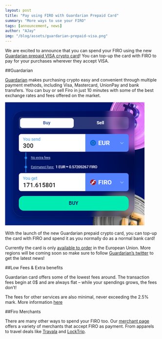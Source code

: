 ```yaml
---
layout: post
title: "Pay using FIRO with Guardarian Prepaid Card"
summary: "More ways to use your FIRO"
tags: [announcement, news]
author: "AJay"
img: "/blog/assets/guardarian-prepaid-visa.png"
---
```


We are excited to announce that you can spend your FIRO using the new [Guardarian prepaid VISA crypto card](https://guardarian.com/crypto-card)! You can top-up the card with FIRO to pay for your purchases wherever they accept VISA.

##Guardarian

[Guardarian](https://guardarian.com/) makes purchasing crypto easy and convenient through multiple payment methods, including Visa, Mastercard, UnionPay and bank transfers. You can buy or sell Firo in just 10 minutes with some of the best exchange rates and fees offered on the market.

![](/blog/assets/guardarian/guardarian-firo-swap.png)

With the launch of the new Guardarian prepaid crypto card, you can top-up the card with FIRO and spend it as you normally do as a normal bank card! 

Currently the card is only [available to order](https://guardarian.com/crypto-card) in the European Union. More regions will be coming soon so make sure to follow [Guardarian’s twitter](https://twitter.com/Guardarian_com) to get the latest news!

##Low Fees & Extra benefits

Guardarian card offers some of the lowest fees around. The transaction fees begin at 0$ and are always flat – while your spendings grows, the fees don’t!

The fees for other services are also minimal, never exceeding the 2.5% mark.
More information [here](https://guardarian.com/blog/guardarian-crypto-card-is-here/)

##Firo Merchants

There are many other ways to spend your FIRO too. Our [merchant page](https://firo.org/community/merchants/) offers a variety of merchants that accept FIRO as payment. From apparels to travel deals like [Travala](https://www.travala.com/) and [LockTrip](https://locktrip.com/). 
